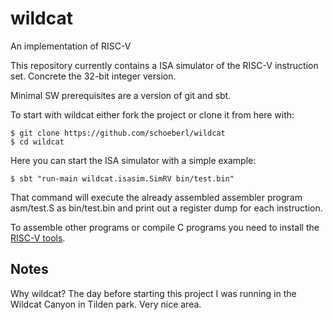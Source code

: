 # wildcat
An implementation of RISC-V

This repository currently contains a ISA simulator of the RISC-V instruction
set. Concrete the 32-bit integer version.

Minimal SW prerequisites are a version of git and sbt.

To start with wildcat either fork the project or clone it from here with:

    $ git clone https://github.com/schoeberl/wildcat
    $ cd wildcat

Here you can start the ISA simulator with a simple example:

    $ sbt "run-main wildcat.isasim.SimRV bin/test.bin"

That command will execute the already assembled assembler program asm/test.S
as bin/test.bin and print out a register dump for each instruction.

To assemble other programs or compile C programs you need to install
the [RISC-V tools](https://github.com/riscv/riscv-tools).

## Notes

Why wildcat? The day before starting this project I was running
in the Wildcat Canyon in Tilden park. Very nice area.
